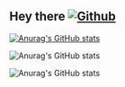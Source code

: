 ## Hey there   [![Github](https://img.shields.io/badge/--FFFFFF?style=social&logo=github&label=Follow%20ac34)](https://github.com/ac34)

<!--stats-->
[![Anurag's GitHub stats](https://github-readme-stats.vercel.app/api?username=ac34)](https://github.com/anuraghazra/github-readme-stats)

<!--icon-->
![Anurag's GitHub stats](https://github-readme-stats.vercel.app/api?username=ac34&show_icons=true)

<!--languages-->
![Anurag's GitHub stats](https://github-readme-stats.vercel.app/api?username=ac34&hide=contribs,prs)
